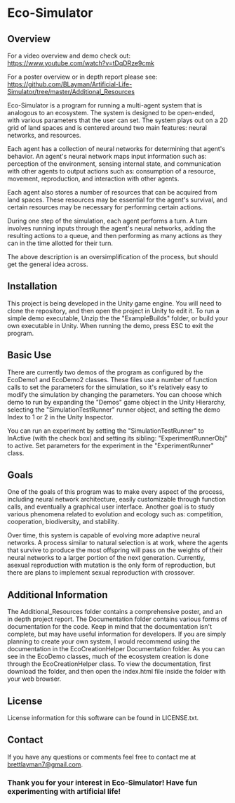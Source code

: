 # Eco-Simulator

## Overview

For a video overview and demo check out: https://www.youtube.com/watch?v=tDqDRze9cmk

For a poster overview or in depth report please see: https://github.com/BLayman/Artificial-Life-Simulator/tree/master/Additional_Resources

Eco-Simulator is a program for running a multi-agent system that is analogous to an ecosystem. The system is designed to be
open-ended, with various parameters that the user can set. The system plays out on a 2D grid of land spaces and is centered around two main
features: neural networks, and resources.

Each agent has a collection of neural networks for determining that agent's behavior. An agent's neural network maps input information
such as: perception of the environment, sensing internal state, and communication with other agents to output actions such as: consumption
of a resource, movement, reproduction, and interaction with other agents.

Each agent also stores a number of resources that can be acquired from land spaces. These resources may be essential for the agent's
survival, and certain resources may be necessary for performing certain actions.

During one step of the simulation, each agent performs a turn. A turn involves running inputs through the agent's neural networks,
adding the resulting actions to a queue, and then performing as many actions as they can in the time allotted for their turn.

The above description is an oversimplification of the process, but should get the general idea across.

## Installation

This project is being developed in the Unity game engine. You will need to clone the repository, and then open the project in Unity to edit it. To run a simple demo executable, Unzip the the "ExampleBuilds" folder, or build your own executable in Unity. When running the demo, press ESC to exit the program.

## Basic Use

There are currently two demos of the program as configured by the EcoDemo1 and EcoDemo2 classes. These files use a number of function calls to set the parameters for the simulation, so it's relatively easy to modify the simulation by changing the parameters. You can choose which demo to run by expanding the "Demos" game object in the Unity Hierarchy, selecting the "SimulationTestRunner" runner object, and setting the demo Index to 1 or 2 in the Unity Inspector.

You can run an experiment by setting the "SimulationTestRunner" to InActive (with the check box) and setting its sibling: "ExperimentRunnerObj" to active. Set parameters for the experiment in the "ExperimentRunner" class.

## Goals

One of the goals of this program was to make every aspect of the process, including neural network architecture, easily customizable through function calls, and eventually a graphical user interface. Another goal is to study various phenomena related to evolution and ecology such as: competition, cooperation, biodiversity, and stability.

Over time, this system is capable of evolving more adaptive neural networks. A process similar to natural selection is at work, where the
agents that survive to produce the most offspring will pass on the weights of their neural networks to a larger portion of the next generation.
Currently, asexual reproduction with mutation is the only form of reproduction, but there are plans to implement sexual reproduction with
crossover.

## Additional Information

The Additional_Resources folder contains a comprehensive poster, and an in depth project report. The Documentation folder contains various forms of documentation for the code. Keep in mind that the documentation isn't complete, but may have useful information for developers. If you are simply planning to create your own system, I would recommend using the documentation in the EcoCreationHelper Documentation folder. As you can see in the EcoDemo classes, much of the ecosystem creation is done through the EcoCreationHelper class. To view the documentation, first download the folder, and then open the index.html file inside the folder with your web browser. 

## License
License information for this software can be found in LICENSE.txt.

## Contact
If you have any questions or comments feel free to contact me at brettlayman7@gmail.com.

### Thank you for your interest in Eco-Simulator! Have fun experimenting with artificial life!
